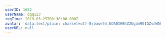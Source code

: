 ```yaml
---
userID: 1682
userName: qqq123
regTime: 2019-03-25T08:38:00.000Z
avatar: 'data:text/plain; charset=utf-8;base64,NDA0IHBhZ2Ugbm90IGZvdW5kCg=='
userURL: null
---
```



